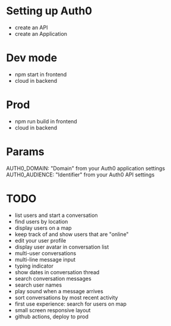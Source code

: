 # Setting up Auth0

- create an API
- create an Application

# Dev mode

- npm start in frontend
- cloud in backend

# Prod

- npm run build in frontend
- cloud in backend

# Params

AUTH0_DOMAIN: "Domain" from your Auth0 application settings
AUTH0_AUDIENCE: "Identifier" from your Auth0 API settings

# TODO

- list users and start a conversation
- find users by location
- display users on a map
- keep track of and show users that are "online"
- edit your user profile
- display user avatar in conversation list
- multi-user conversations
- multi-line message input
- typing indicator
- show dates in conversation thread
- search conversation messages
- search user names
- play sound when a message arrives
- sort conversations by most recent activity
- first use experience: search for users on map
- small screen responsive layout
- github actions, deploy to prod
